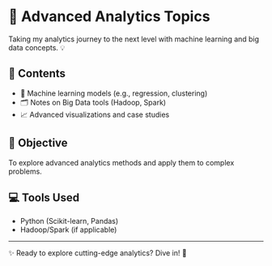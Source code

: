 # 🚀 Advanced Analytics Topics  
Taking my analytics journey to the next level with machine learning and big data concepts. 💡  

## 📌 Contents  
- 🤖 Machine learning models (e.g., regression, clustering)  
- 🗂️ Notes on Big Data tools (Hadoop, Spark)  
- 📈 Advanced visualizations and case studies  

## 🎯 Objective  
To explore advanced analytics methods and apply them to complex problems.  

## 💻 Tools Used  
- Python (Scikit-learn, Pandas)  
- Hadoop/Spark (if applicable)  

---

✨ Ready to explore cutting-edge analytics? Dive in! 🌟  
